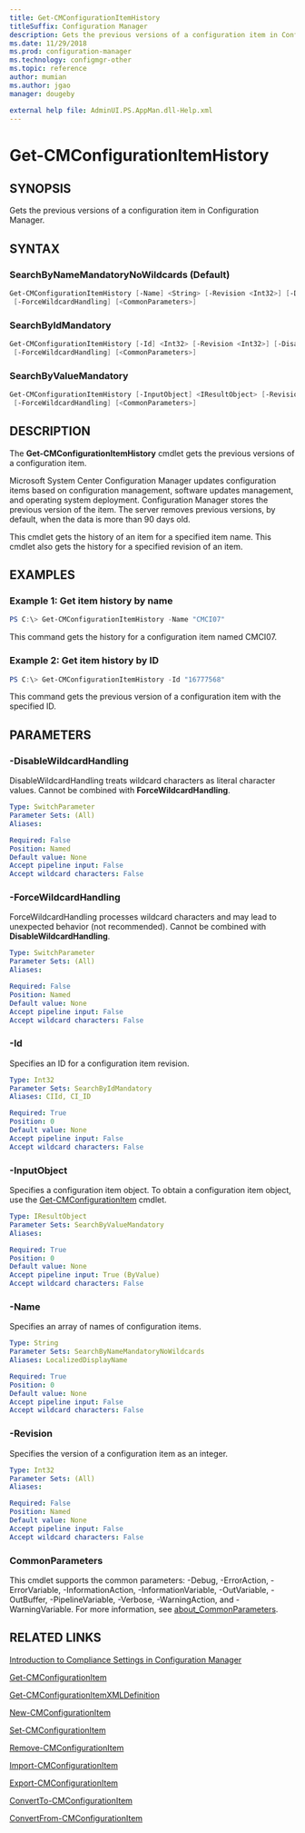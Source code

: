 ```yaml
---
title: Get-CMConfigurationItemHistory
titleSuffix: Configuration Manager
description: Gets the previous versions of a configuration item in Configuration Manager.
ms.date: 11/29/2018
ms.prod: configuration-manager
ms.technology: configmgr-other
ms.topic: reference
author: mumian
ms.author: jgao
manager: dougeby

external help file: AdminUI.PS.AppMan.dll-Help.xml
---
```


# Get-CMConfigurationItemHistory

## SYNOPSIS

Gets the previous versions of a configuration item in Configuration Manager.

## SYNTAX

### SearchByNameMandatoryNoWildcards (Default)

```powershell
Get-CMConfigurationItemHistory [-Name] <String> [-Revision <Int32>] [-DisableWildcardHandling]
 [-ForceWildcardHandling] [<CommonParameters>]
```

### SearchByIdMandatory

```powershell
Get-CMConfigurationItemHistory [-Id] <Int32> [-Revision <Int32>] [-DisableWildcardHandling]
 [-ForceWildcardHandling] [<CommonParameters>]
```

### SearchByValueMandatory

```powershell
Get-CMConfigurationItemHistory [-InputObject] <IResultObject> [-Revision <Int32>] [-DisableWildcardHandling]
 [-ForceWildcardHandling] [<CommonParameters>]
```

## DESCRIPTION

The **Get-CMConfigurationItemHistory** cmdlet gets the previous versions of a configuration item.

Microsoft System Center Configuration Manager updates configuration items based on configuration management, software updates management, and operating system deployment.
Configuration Manager stores the previous version of the item.
The server removes previous versions, by default, when the data is more than 90 days old.

This cmdlet gets the history of an item for a specified item name.
This cmdlet also gets the history for a specified revision of an item.

## EXAMPLES

### Example 1: Get item history by name

```powershell
PS C:\> Get-CMConfigurationItemHistory -Name "CMCI07"
```

This command gets the history for a configuration item named CMCI07.

### Example 2: Get item history by ID

```powershell
PS C:\> Get-CMConfigurationItemHistory -Id "16777568"
```

This command gets the previous version of a configuration item with the specified ID.

## PARAMETERS

### -DisableWildcardHandling

DisableWildcardHandling treats wildcard characters as literal character values. Cannot be combined with **ForceWildcardHandling**.

```yaml
Type: SwitchParameter
Parameter Sets: (All)
Aliases: 

Required: False
Position: Named
Default value: None
Accept pipeline input: False
Accept wildcard characters: False
```

### -ForceWildcardHandling

ForceWildcardHandling processes wildcard characters and may lead to unexpected behavior (not recommended). Cannot be combined with **DisableWildcardHandling**.

```yaml
Type: SwitchParameter
Parameter Sets: (All)
Aliases: 

Required: False
Position: Named
Default value: None
Accept pipeline input: False
Accept wildcard characters: False
```

### -Id

Specifies an ID for a configuration item revision.

```yaml
Type: Int32
Parameter Sets: SearchByIdMandatory
Aliases: CIId, CI_ID

Required: True
Position: 0
Default value: None
Accept pipeline input: False
Accept wildcard characters: False
```

### -InputObject

Specifies a configuration item object.
To obtain a configuration item object, use the [Get-CMConfigurationItem](Get-CMConfigurationItem.md) cmdlet.

```yaml
Type: IResultObject
Parameter Sets: SearchByValueMandatory
Aliases: 

Required: True
Position: 0
Default value: None
Accept pipeline input: True (ByValue)
Accept wildcard characters: False
```

### -Name

Specifies an array of names of configuration items.

```yaml
Type: String
Parameter Sets: SearchByNameMandatoryNoWildcards
Aliases: LocalizedDisplayName

Required: True
Position: 0
Default value: None
Accept pipeline input: False
Accept wildcard characters: False
```

### -Revision

Specifies the version of a configuration item as an integer.

```yaml
Type: Int32
Parameter Sets: (All)
Aliases: 

Required: False
Position: Named
Default value: None
Accept pipeline input: False
Accept wildcard characters: False
```

### CommonParameters

This cmdlet supports the common parameters: -Debug, -ErrorAction, -ErrorVariable, -InformationAction, -InformationVariable, -OutVariable, -OutBuffer, -PipelineVariable, -Verbose, -WarningAction, and -WarningVariable. For more information, see [about_CommonParameters](http://go.microsoft.com/fwlink/?LinkID=113216).

## RELATED LINKS

[Introduction to Compliance Settings in Configuration Manager](http://go.microsoft.com/fwlink/?LinkId=211014)

[Get-CMConfigurationItem](Get-CMConfigurationItem.md)

[Get-CMConfigurationItemXMLDefinition](Get-CMConfigurationItemXMLDefinition.md)

[New-CMConfigurationItem](New-CMConfigurationItem.md)

[Set-CMConfigurationItem](Set-CMConfigurationItem.md)

[Remove-CMConfigurationItem](Remove-CMConfigurationItem.md)

[Import-CMConfigurationItem](Import-CMConfigurationItem.md)

[Export-CMConfigurationItem](Export-CMConfigurationItem.md)

[ConvertTo-CMConfigurationItem](ConvertTo-CMConfigurationItem.md)

[ConvertFrom-CMConfigurationItem](ConvertFrom-CMConfigurationItem.md)